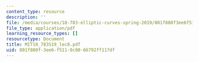 ```yaml
---
content_type: resource
description: ''
file: /media/courses/18-783-elliptic-curves-spring-2019/801f880f3ee6f5119c8066792ff117df_MIT18_783S19_lec8.pdf
file_type: application/pdf
learning_resource_types: []
resourcetype: Document
title: MIT18_783S19_lec8.pdf
uid: 801f880f-3ee6-f511-9c80-66792ff117df
---
```

